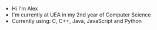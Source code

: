 - Hi I'm Alex
- I'm currently at UEA in my 2nd year of Computer Science
- Currently using: C, C++, Java, JavaScript and Python

